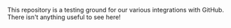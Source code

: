 This repository is a testing ground for our various integrations with GitHub. There isn't anything useful to see here!

